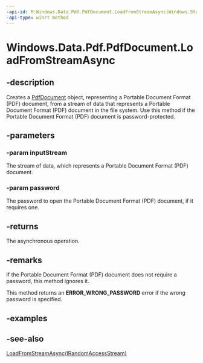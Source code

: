 ----api-id: M:Windows.Data.Pdf.PdfDocument.LoadFromStreamAsync(Windows.Storage.Streams.IRandomAccessStream,System.String)
-api-type: winrt method
---<!-- Method syntaxpublic Windows.Foundation.IAsyncOperation<Windows.Data.Pdf.PdfDocument> LoadFromStreamAsync(Windows.Storage.Streams.IRandomAccessStream inputStream, System.String password)--># Windows.Data.Pdf.PdfDocument.LoadFromStreamAsync## -descriptionCreates a [PdfDocument](pdfdocument.md) object, representing a Portable Document Format (PDF) document, from a stream of data that represents a Portable Document Format (PDF) document in the file system. Use this method if the Portable Document Format (PDF) document is password-protected.## -parameters### -param inputStreamThe stream of data, which represents a Portable Document Format (PDF) document.### -param passwordThe password to open the Portable Document Format (PDF) document, if it requires one.## -returnsThe asynchronous operation.## -remarksIf the Portable Document Format (PDF) document does not require a password, this method ignores it.This method returns an **ERROR_WRONG_PASSWORD** error if the wrong password is specified.## -examples## -see-also[LoadFromStreamAsync(IRandomAccessStream)](pdfdocument_loadfromstreamasync_780156426.md)